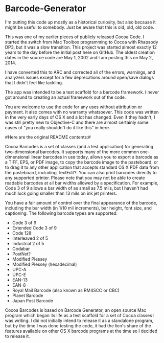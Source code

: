 Barcode-Generator
=================

I'm putting this code up mostly as a historical curiosity, but also because it might be useful to somebody. Just be aware that this is old, old, old code.

This was one of my earlier pieces of publicly released Cocoa Code. I started the switch from Mac Toolbox programming to Cocoa with Rhapsody DP3, but it was a slow transition. This project was started almost exactly 12 years to the day before the initial post here on GitHub. The oldest creation dates in the source code are May 1, 2002 and I am posting this on May 2, 2014. 

I have converted this to ARC and corrected all of the errors, warnings, and analyzers issues except for a few deprecations around open/save dialogs that I didn't feel like tackling.

The app was intended to be a test scaffold for a barcode framework. I never got around to creating an actual framework out of the code.

You are welcome to use the code for any uses without attribution or payment. It also comes with no warranty whatsoever. This code was written in the very early days of OS X and a lot has changed. Even if they hadn't, I was still pretty new to Objective-C and there are almost certainly some cases of "you really shouldn't do it like this" in here.

#Here are the original README contents:#

Cocoa Barcodes is a set of classes (and a test application) for generating two-dimensional barcodes. It supports many of the more common one-dimensional linear barcodes in use today, allows you to export a barcode as a TIFF, EPS, or PDF image, to copy the barcode image to the pasteboard, or to drag it to any other application that accepts standard OS X PDF data from the pasteboard, including TextEdit?. You can also print barcodes directly to any supported printer. Please note that you may not be able to create readable barcodes at all bar widths allowed by a specification. For example, Code 3 of 9 allows a bar width of as small as 7.5 mils, but I haven't had much luck going smaller than 13 mils on ink jet printers.

You have a fair amount of control over the final appearance of the barcode, including the bar width (in 1/10 mil increments), bar height, font size, and captioning. The following barcode types are supported:

- Code 3 of 9
- Extended Code 3 of 9
- Code 128
- Interleaved 2 of 5
- Industrial 2 of 5
- Codabar
- PostNet?
- Modified Plessey
- Modified Plessey (hexadecimal)
- UPC-A
- UPC-E
- EAN-13
- EAN-8
- Royal Mail Barcode (also known as RM4SCC or CBC)
- Planet Barcode
- Japan Post Barcode

Cocoa Barcodes is based on Barcode Generator, an open source Mac program which began its life as a test scaffold for a set of Cocoa classes I was writing. I did not initially intend to release it as a standalone program, but by the time I was done testing the code, it had the lion's share of the features available on other OS X barcode programs at the time so I decided to release it.
